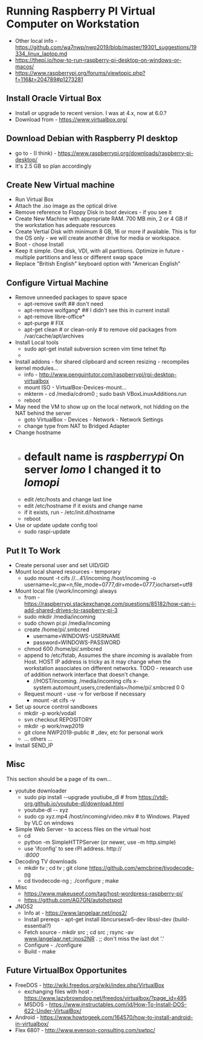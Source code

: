 # Running Raspberry PI Virtual Computer on Workstation
* Other local info - https://github.com/wa7nwp/nwp2019/blob/master/19301_suggestions/19334_linux_laptop.md
* https://thepi.io/how-to-run-raspberry-pi-desktop-on-windows-or-macos/
* https://www.raspberrypi.org/forums/viewtopic.php?f=116&t=204789#p1273281

## Install Oracle Virtual Box
* Install or upgrade to recent version.  I was at 4.x, now at 6.0.?
* Download from - https://www.virtualbox.org/

## Download Debian with Raspberry PI desktop
* go to - (I think) - https://www.raspberrypi.org/downloads/raspberry-pi-desktop/
* It's 2.5 GB so plan accordingly

## Create New Virtual machine 
* Run Virtual Box
* Attach the .iso image as the optical drive
* Remove reference to Floppy Disk in boot devices - if you see it
* Create New Machine with appropriate RAM.  700 MB min, 2 or 4 GB if the workstation has adequate resources
* Create Vertial Disk with minimum 8 GB, 16 or more if available.   This is for the OS only - we will create another drive for media or workspace.
* Boot - chose Install
* Keep it simple.  One disk, VDI, with all partitions.   Optimize in future - multiple partitions and less or different swap space
* Replace "British English" keyboard option with "American English"

## Configure Virtual Machine
* Remove unneeded packages to spave space
    * apt-remove swift  ## don't need
    * apt-remove wolfgang* ## I didn't see this in current install
    * apt-remove libre-office*
    * apt-purge # FIX
    * apt-get clean # or clean-only # to remove old packages from /var/cache/apt/archives
* Install Local tools
   * sudo apt-get install subversion screen vim time telnet ftp 
   * 
* Install addons - for shared clipboard and screen resizing - recompiles kernel modules...
   * info - http://www.penguintutor.com/raspberrypi/rpi-desktop-virtualbox
   * mount ISO - VirtualBox-Devices-mount...
   * mkterm - cd /media/cdrom0 ; sudo bash VBoxLinuxAdditions.run
   * reboot
* May need the VM to show up on the local network, not hidding on the NAT behind the server
   * goto VirtualBox - Devices - Network - Network Settings
   * change type from NAT to Bridged Adapter
* Change hostname
   * # default name is *raspberrypi*  On server *lomo* I changed it to *lomopi*
   * edit /etc/hosts and change last line
   * edit /etc/hostname if it exists and change name
   * if it exists, run - /etc/init.d/hostname
   * reboot
* Use or update update config tool
   * sudo raspi-update
   
## Put It To Work
* Create personal user and set UID/GID
* Mount local shared resources - temporary
   * sudo mount -t cifs //...41/incoming /host/incoming -o username=lc,pw=n,file_mode=0777,dir+mode=0777,iocharset=utf8
* Mount local file (/work/incoming) always
   * from - https://raspberrypi.stackexchange.com/questions/85182/how-can-i-add-shared-drives-to-raspberry-pi-3
   * sudo mkdir /media/incoming
   * sudo chown pi:pi /media/incoming
   * create /home/pi/.smbcred
       * username=WINDOWS-USERNAME
       * password=WINDOWS-PASSWORD
   * chmod 600 /home/pi/.smbcred
   * append to /etc/fstab, Assumes the share *incoming* is available from Host. HOST IP address is tricky as it may change when the workstation associates on different networks.  TODO - research use of addition network interface that doesn't change.
       * //HOST/incoming. /media/incoming cifs x-system.automount,users,credentials=/home/pi/.smbcred 0 0
   * Request mount - use -v for verbose if necessary
       * mount -at cifs -v
* Set up source control sandboxes
   * mkdir -p work/vodall
   * svn checkout REPOSITORY
   * mkdir -p work/nwp2019
   * git clone NWP2019-public  #  _dev, etc for personal work 
   * ... others ...
* Install SEND_IP

## Misc
This section should be a page of its own...
* youtube downloader
    * sudo pip install --upgrade youtiube_dl # from https://ytdl-org.github.io/youtube-dl/download.html
    * youtube-dl -- xyz
    * sudo cp xyz.mp4 /host/incoming/video.mkv # to Windows.  Played by VLC on windows
* Simple Web Server - to access files on the virtual host
    * cd <DIR-WITH-FILES>
    * python -m SimpleHTTPServer  (or newer, use -m http.simple)
    * use 'ifconfig' to see rPI address.  http://<ADDRESS>:8000
* Decoding TV downloads
   * mkdir tv ; cd tv ; git clone https://github.com/wmcbrine/tivodecode-ng
   * cd tivodecode-ng ; ./configure ; make
* Misc
   * https://www.makeuseof.com/tag/host-wordpress-raspberry-pi/
   * https://github.com/AG7GN/autohotspot
* JNOS2
   * Info at - https://www.langelaar.net/jnos2/
   * Install prereqs - apt-get install libncursesw5-dev libssl-dev (build-essential?)
   * Fetch source - mkdir src ; cd src ; rsync -av www.langelaar.net::jnos2NR . ;; don't miss the last dot '.'
   * Configure - ./configure
   * Build - make

## Future VirtualBox Opportunites
* FreeDOS - http://wiki.freedos.org/wiki/index.php/VirtualBox
   * exchanging files with host - https://www.lazybrowndog.net/freedos/virtualbox/?page_id=495
   * MSDOS - https://www.instructables.com/id/How-To-Install-DOS-622-Under-VirtualBox/
* Android - https://www.howtogeek.com/164570/how-to-install-android-in-virtualbox/
* Flex 680? - http://www.evenson-consulting.com/swtpc/
